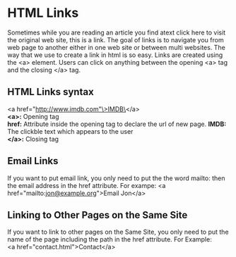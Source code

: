 # HTML Links
Sometimes while you are reading an article you find atext click here to visit the original web site, this is a link. The goal of links is to navigate you from web page to another either in one web site or between multi websites. The way that we use to create a link in html is so easy. Links are created using the \<a\> element. Users can click on anything between the opening \<a\> tag and the closing \</a\> tag.  
## HTML Links syntax
\<a href="http://www.imdb.com"\>IMDB\</a\>  
**\<a\>:** Opening tag  
**href:** Attribute inside the opening tag to declare the url of new page.
**IMDB:** The clickble text which appears to the user  
**\</a\>:** Closing tag
## Email Links
If you want to put email link, you only need to put the the word mailto: then the email address in the href attribute. For exampe:  \<a href="mailto:jon@example.org">Email Jon\</a>
## Linking to Other Pages on the Same Site
If you want to link to other pages on the Same Site, you only need to put the name of the page including the path in the href attribute. For Example:  
\<a href="contact.html">Contact\</a>






